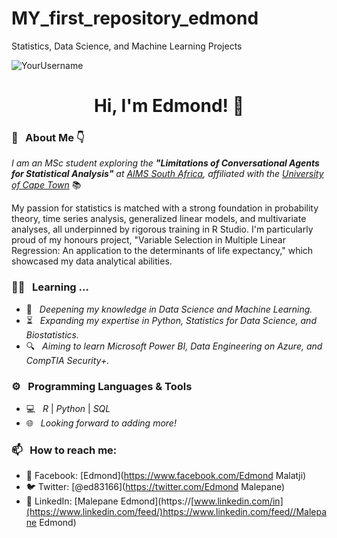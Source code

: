 # MY_first_repository_edmond
Statistics, Data Science, and Machine Learning Projects

<p align="left">
  <img src="https://komarev.com/ghpvc/?username=YourUsername" alt="YourUsername"/> 
</p> 

<h1 align="center"> Hi, I'm Edmond! 👋 </h1>

<h3> 🧔 &nbsp; About Me 👇 </h3>

<p><em>I am an MSc student exploring the <strong>"Limitations of Conversational Agents for Statistical Analysis"</strong> at <a href="https://www.aims.ac.za/">AIMS South Africa</a>, affiliated with the <a href="https://www.uct.ac.za/">University of Cape Town</a></em> 📚

My passion for statistics is matched with a strong foundation in probability theory, time series analysis, generalized linear models, and multivariate analyses, all underpinned by rigorous training in R Studio. I'm particularly proud of my honours project, "Variable Selection in Multiple Linear Regression: An application to the determinants of life expectancy," which showcased my data analytical abilities.

<h3> 👨‍💻 &nbsp; Learning ... </h3>

- 🤔 &nbsp; <em>Deepening my knowledge in Data Science and Machine Learning.</em>
- ⏳ &nbsp; <em>Expanding my expertise in Python, Statistics for Data Science, and Biostatistics.</em>
- 🔍 &nbsp; <em>Aiming to learn Microsoft Power BI, Data Engineering on Azure, and CompTIA Security+.</em>

<h3> ⚙️ &nbsp; Programming Languages & Tools </h3>

- 💻 &nbsp; <em>R</em> | <em>Python</em> | <em>SQL</em>
- 🌐 &nbsp; <em>Looking forward to adding more!</em>

<h3> 📫 &nbsp; How to reach me: </h3>

- 📘 Facebook: [Edmond](https://www.facebook.com/Edmond Malatji)
- 🐦 Twitter: [@ed83166](https://twitter.com/Edmond Malepane)
- 💼 LinkedIn: [Malepane Edmond](https://[www.linkedin.com/in](https://www.linkedin.com/feed/)https://www.linkedin.com/feed//Malepane Edmond)
